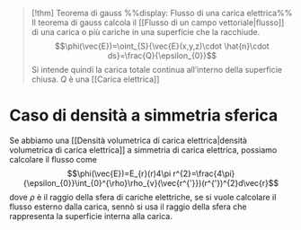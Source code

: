 
>[!thm] Teorema di gauss
>%%display: Flusso di una carica elettrica%%
>Il teorema di gauss calcola il [[Flusso di un campo vettoriale|flusso]] di una carica o più cariche in una superficie che la racchiude.
>$$\phi(\vec{E})=\oint_{S}{\vec{E}(x,y,z)\cdot \hat{n}\cdot ds}=\frac{Q}{\epsilon_{0}}$$
>Si intende quindi la carica totale continua all’interno della superficie chiusa.
>$Q$ è una [[Carica elettrica]]

# Caso di densità a simmetria sferica
Se abbiamo una [[Densità volumetrica di carica elettrica|densità volumetrica di carica elettrica]] a simmetria di carica elettrica, possiamo calcolare il flusso come
$$\phi(\vec{E})=E_{r}(r)4\pi r^{2}=\frac{4\pi}{\epsilon_{0}}\int_{0}^{\rho}\rho_{v}(\vec{r^{'}})(r^{'})^{2}d\vec{r}$$
dove $\rho$ è il raggio della sfera di cariche elettriche, se si vuole calcolare il flusso esterno dalla carica, sennò si usa il raggio della sfera che rappresenta la superficie interna alla carica.

